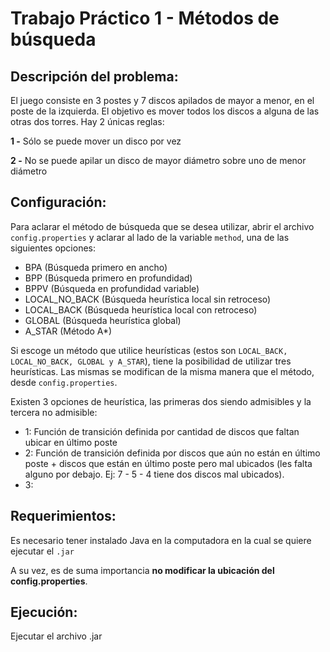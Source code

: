 # Trabajo Práctico 1 - Métodos de búsqueda

## Descripción del problema:
El juego consiste en 3 postes y 7 discos apilados de mayor a menor, en el poste de la izquierda. El objetivo es mover todos los discos a alguna de las otras dos torres. Hay 2 únicas reglas:

**1 -** Sólo se puede mover un disco por vez

**2 -** No se puede apilar un disco de mayor diámetro sobre uno de menor diámetro

## Configuración:
Para aclarar el método de búsqueda que se desea utilizar, abrir el archivo `config.properties` y aclarar al lado de la variable `method`, una de las siguientes opciones:
- BPA (Búsqueda primero en ancho)
- BPP (Búsqueda primero en profundidad)
- BPPV (Búsqueda en profundidad variable)
- LOCAL_NO_BACK (Búsqueda heurística local sin retroceso)
- LOCAL_BACK (Búsqueda heurística local con retroceso)
- GLOBAL (Búsqueda heurística global)
- A_STAR (Método A*)

Si escoge un método que utilice heurísticas (estos son `LOCAL_BACK, LOCAL_NO_BACK, GLOBAL y A_STAR`),
tiene la posibilidad de utilizar tres heurísticas. Las mismas se modifican de la misma manera que el método, desde `config.properties`.

Existen 3 opciones de heurística, las primeras dos siendo admisibles y la tercera no admisible:
- 1: Función de transición definida por cantidad de discos que faltan ubicar en último poste
- 2: Función de transición definida por discos que aún no están en último poste + discos que están en último poste pero mal ubicados
  (les falta alguno por debajo. Ej: 7 - 5 - 4 tiene dos discos mal ubicados).
- 3:

## Requerimientos:
Es necesario tener instalado Java en la computadora en la cual se quiere ejecutar el `.jar`

A su vez, es de suma importancia **no modificar la ubicación del config.properties**.

## Ejecución:
Ejecutar el archivo .jar